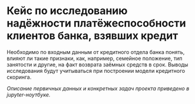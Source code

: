 # Кейс по исследованию надёжности платёжеспособности клиентов банка, взявших кредит

Необходимо по входным данным от кредитного отдела банка понять, влияют ли такие признаки, как, например, семейное положение, тип занятости и другие, на факт возврата заёмных средств в срок. Выводы исследования будут учитываться при построении модели кредитного скоринга. 

*Описание первичных данных и конкретных задач проекта приведено в jupyter-ноутбуке.*
